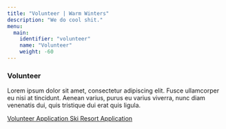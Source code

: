 ```yaml
---
title: "Volunteer | Warm Winters"
description: "We do cool shit."
menu:
  main:
    identifier: "volunteer"
    name: "Volunteer"
    weight: -60
---
```


<h3>Volunteer</h3>

<p class="intro-text">Lorem ipsum dolor sit amet, consectetur adipiscing elit. Fusce ullamcorper eu nisi at tincidunt. Aenean varius, purus eu varius viverra, nunc diam venenatis dui, quis tristique dui erat quis ligula.</p>

<div class="inline-buttons">
  <a class="button" href="https://goo.gl/forms/aMghJPGpCynUbI4J2" target="_blank">Volunteer Application <i data-feather="external-link"></i></a>
  <a class="button" href="https://goo.gl/forms/53rsvFhL2qWRcJut2" target="_blank">Ski Resort Application <i data-feather="external-link"></i></a>
</div>

